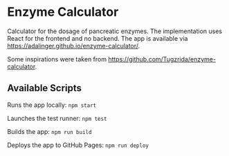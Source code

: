 # Enzyme Calculator

Calculator for the dosage of pancreatic enzymes.
The implementation uses React for the frontend and no backend.
The app is available via https://adalinger.github.io/enzyme-calculator/.

Some inspirations were taken from https://github.com/Tugzrida/enzyme-calculator.

## Available Scripts

Runs the app locally: `npm start`

Launches the test runner: `npm test`

Builds the app: `npm run build`

Deploys the app to GitHub Pages: `npm run deploy`